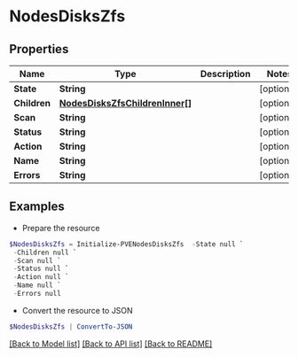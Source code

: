 # NodesDisksZfs
## Properties

Name | Type | Description | Notes
------------ | ------------- | ------------- | -------------
**State** | **String** |  | [optional] 
**Children** | [**NodesDisksZfsChildrenInner[]**](NodesDisksZfsChildrenInner.md) |  | [optional] 
**Scan** | **String** |  | [optional] 
**Status** | **String** |  | [optional] 
**Action** | **String** |  | [optional] 
**Name** | **String** |  | [optional] 
**Errors** | **String** |  | [optional] 

## Examples

- Prepare the resource
```powershell
$NodesDisksZfs = Initialize-PVENodesDisksZfs  -State null `
 -Children null `
 -Scan null `
 -Status null `
 -Action null `
 -Name null `
 -Errors null
```

- Convert the resource to JSON
```powershell
$NodesDisksZfs | ConvertTo-JSON
```

[[Back to Model list]](../README.md#documentation-for-models) [[Back to API list]](../README.md#documentation-for-api-endpoints) [[Back to README]](../README.md)

